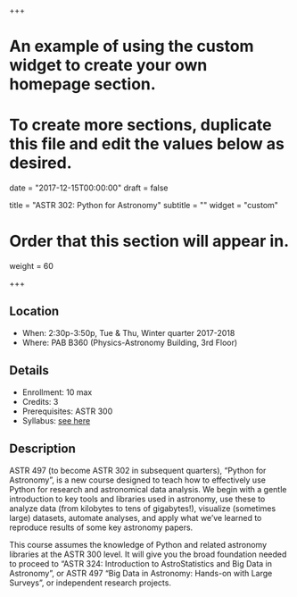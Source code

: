 +++
# An example of using the custom widget to create your own homepage section.
# To create more sections, duplicate this file and edit the values below as desired.

date = "2017-12-15T00:00:00"
draft = false

title = "ASTR 302: Python for Astronomy"
subtitle = ""
widget = "custom"

# Order that this section will appear in.
weight = 60

+++

## Location

 * When: 2:30p-3:50p, Tue & Thu, Winter quarter 2017-2018
 * Where: PAB B360 (Physics-Astronomy Building, 3rd Floor)

## Details

 * Enrollment: 10 max
 * Credits: 3
 * Prerequisites: ASTR 300
 * Syllabus: [see here](https://github.com/uw-astr-302-w18/astr-302-w18/blob/master/syllabus/astr-302-w18-syllabus.pdf)

## Description

<p>
ASTR 497 (to become ASTR 302 in subsequent quarters), “Python for Astronomy”, is a new course designed to teach how to effectively use Python for research and astronomical data analysis. We begin with a gentle introduction to key tools and libraries used in astronomy, use these to analyze data (from kilobytes to tens of gigabytes!), visualize (sometimes large) datasets, automate analyses, and apply what we’ve learned to reproduce results of some key astronomy papers.
</p>

<p>
This course assumes the knowledge of Python and related astronomy libraries at the ASTR 300 level. It will give you the broad foundation needed to proceed to “ASTR 324: Introduction to AstroStatistics and Big Data in Astronomy”, or ASTR 497 “Big Data in Astronomy: Hands-on with Large Surveys”, or independent research projects.
</p>

